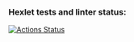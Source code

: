 ### Hexlet tests and linter status:
[![Actions Status](https://github.com/AAPSamo/qa-auto-engineer-javascript-project-44/actions/workflows/hexlet-check.yml/badge.svg)](https://github.com/AAPSamo/qa-auto-engineer-javascript-project-44/actions)